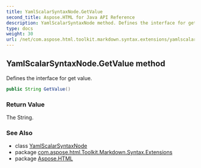 ```yaml
---
title: YamlScalarSyntaxNode.GetValue
second_title: Aspose.HTML for Java API Reference
description: YamlScalarSyntaxNode method. Defines the interface for get value
type: docs
weight: 30
url: /net/com.aspose.html.toolkit.markdown.syntax.extensions/yamlscalarsyntaxnode/getvalue/
---
```

## YamlScalarSyntaxNode.GetValue method

Defines the interface for get value.

```java
public String GetValue()
```

### Return Value

The String.

### See Also

* class [YamlScalarSyntaxNode](../)
* package [com.aspose.html.Toolkit.Markdown.Syntax.Extensions](../../yamlscalarsyntaxnode/)
* package [Aspose.HTML](../../../)
